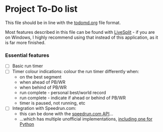 # Project To-Do list

This file should be in line with the [todomd.org](https://github.com/todomd/todo.md) file format.

Most features described in this file can be found with [LiveSplit](http://livesplit.org/) - if you are on Windows, I highly recommend using that instead of this application, as it is far more finished.

### Essential features
 - [ ] Basic run timer
 - [ ] Timer colour indications: colour the run timer differently when:
   - on the best segment
   - when ahead of PB/WR
   - when behind of PB/WR
   - run complete - personal best/world record
   - run complete - indicate if ahead or behind of PB/WR
   - timer is paused, not running, etc
 - [ ] Integration with Speedrun.com:
   - this can be done with the [speedrun.com API](https://github.com/speedruncomorg/api)...
   - ...which has multiple unofficial implementations, [including one for Python](https://github.com/blha303/srcomapi)
